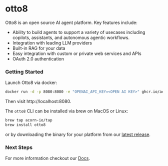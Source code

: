 # otto8

Otto8 is an open source AI agent platform. Key features include:
- Ability to build agents to support a variety of usecases including copilots, assistants, and autonomous agentic workflows.
- Integration with leading LLM providers
- Built-in RAG for your data
- Easy integration with custom or private web services and APIs
- OAuth 2.0 authentication

### Getting Started
Launch Otto8 via docker:
```bash
docker run -d -p 8080:8080 -e "OPENAI_API_KEY=<OPEN AI KEY>" ghcr.io/acorn-io/acorn:latest
```
Then visit http://localhost:8080.

The `otto8` CLI can be installed via brew on MacOS or Linux:
```bash
brew tap acorn-io/tap
brew install otto8
```
or by downloading the binary for your platform from our [latest release](https://github.com/acorn-io/acorn/releases/latest).

### Next Steps

For more information checkout our [Docs](https://docs.otto8.ai/).
